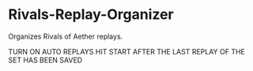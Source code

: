# Rivals-Replay-Organizer
Organizes Rivals of Aether replays.

TURN ON AUTO REPLAYS
HIT START AFTER THE LAST REPLAY OF THE SET HAS BEEN SAVED
